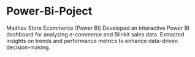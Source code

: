 # Power-Bi-Poject
Madhav Store Ecommerce (Power Bi) Developed an interactive Power BI dashboard for analyzing e-commerce and Blinkit sales data. Extracted insights on trends and performance metrics to enhance data-driven decision-making.
